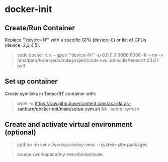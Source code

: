# docker-init

## Create/Run Container
Replace '"device=N"' with a specific GPU (device=0) or list of GPUs (device=2,3,4,5).
> sudo docker run --gpus '"device=N"' -p 0.0.0.0:6006:6006 -it --rm -v /abs/path/to/project/code:project/code nvcr.io/nvidia/tensorrt:23.01-py3


## Set up container
Create symlinks in TensorRT container with:
> wget -q https://raw.githubusercontent.com/acardaras-sanborn/docker-init/main/setup-sym.sh && . setup-sym.sh


## Create and activate virtual environment (optional)
> python -m venv /workspace/my-venv --system-site-packages

> source /workspace/my-venv/bin/activate
